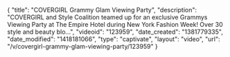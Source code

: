 {
    "title": "COVERGIRL Grammy Glam Viewing Party",
    "description": "COVERGIRL and Style Coalition teamed up for an exclusive Grammys Viewing Party at The Empire Hotel during New York Fashion Week! Over 30 style and beauty blo...",
    "videoid": "123959",
    "date_created": "1381779335",
    "date_modified": "1418181066",
    "type": "captivate",
    "layout": "video",
    "url": "\/v\/covergirl-grammy-glam-viewing-party\/123959"
}